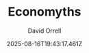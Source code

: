 ---
title: "Economyths"
date: "2025-08-16T19:43:17.461Z"
author: "David Orrell"
read_year: "NO"
recommendation: '3'
url: /bookshelf/economyths
---